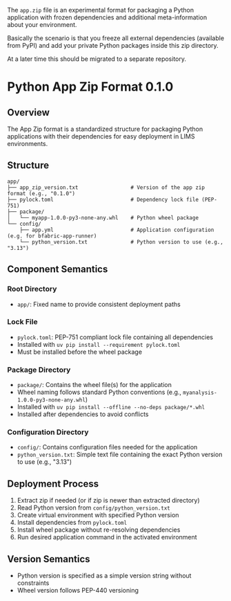 The `app.zip` file is an experimental format for packaging a Python application with frozen dependencies and additional
meta-information about your environment.

Basically the scenario is that you freeze all external dependencies (available from PyPI) and add your private Python
packages inside this zip directory.

At a later time this should be migrated to a separate repository.

# Python App Zip Format 0.1.0

## Overview

The App Zip format is a standardized structure for packaging Python applications with their dependencies for easy deployment in LIMS environments.

## Structure

```
app/
├── app_zip_version.txt                 # Version of the app zip format (e.g., "0.1.0")
├── pylock.toml                         # Dependency lock file (PEP-751)
├── package/
│   └── myapp-1.0.0-py3-none-any.whl    # Python wheel package
└── config/
    ├── app.yml                         # Application configuration (e.g. for bfabric-app-runner)
    └── python_version.txt              # Python version to use (e.g., "3.13")
```

## Component Semantics

### Root Directory

- `app/`: Fixed name to provide consistent deployment paths

### Lock File

- `pylock.toml`: PEP-751 compliant lock file containing all dependencies
- Installed with `uv pip install --requirement pylock.toml`
- Must be installed before the wheel package

### Package Directory

- `package/`: Contains the wheel file(s) for the application
- Wheel naming follows standard Python conventions (e.g., `myanalysis-1.0.0-py3-none-any.whl`)
- Installed with `uv pip install --offline --no-deps package/*.whl`
- Installed after dependencies to avoid conflicts

### Configuration Directory

- `config/`: Contains configuration files needed for the application
- `python_version.txt`: Simple text file containing the exact Python version to use (e.g., "3.13")

## Deployment Process

1. Extract zip if needed (or if zip is newer than extracted directory)
2. Read Python version from `config/python_version.txt`
3. Create virtual environment with specified Python version
4. Install dependencies from `pylock.toml`
5. Install wheel package without re-resolving dependencies
6. Run desired application command in the activated environment

## Version Semantics

- Python version is specified as a simple version string without constraints
- Wheel version follows PEP-440 versioning
